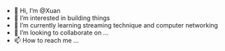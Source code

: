 - 👋 Hi, I’m @Xuan
- 👀 I’m interested in building things
- 🌱 I’m currently learning streaming technique and computer networking
- 💞️ I’m looking to collaborate on ...
- 📫 How to reach me ...

<!---
gumulaola/gumulaola is a ✨ special ✨ repository because its `README.md` (this file) appears on your GitHub profile.
You can click the Preview link to take a look at your changes.
--->
